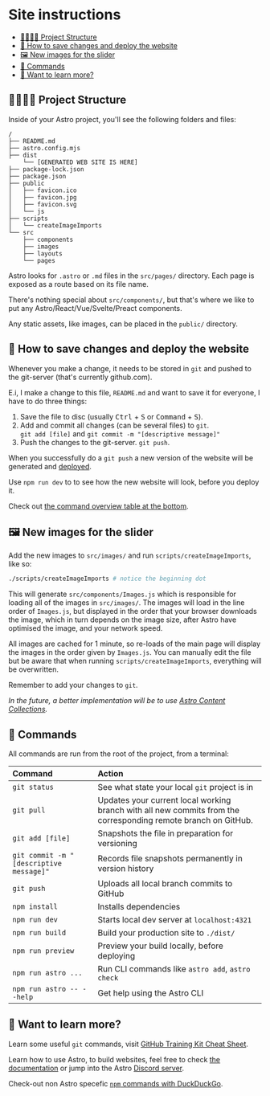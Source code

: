# Site instructions

- [📐👷🏻‍♀️ Project Structure](#️-project-structure)
- [🚀 How to save changes and deploy the website](#-how-to-save-changes-and-deploy-the-website)
- [🖼️ New images for the slider](#️-new-images-for-the-slider)
- [🧞 Commands](#-commands)
- [👀 Want to learn more?](#-want-to-learn-more)


## 📐👷🏻‍♀️ Project Structure

Inside of your Astro project, you'll see the following folders and files:

```text
/
├── README.md
├── astro.config.mjs
├── dist
    └── [GENERATED WEB SITE IS HERE]
├── package-lock.json
├── package.json
├── public
│   ├── favicon.ico
│   ├── favicon.jpg
│   ├── favicon.svg
│   └── js
├── scripts
│   └── createImageImports
└── src
    ├── components
    ├── images
    ├── layouts
    └── pages
```

Astro looks for `.astro` or `.md` files in the `src/pages/` directory. Each page is exposed as a route based on its file name.

There's nothing special about `src/components/`, but that's where we like to put any Astro/React/Vue/Svelte/Preact components.

Any static assets, like images, can be placed in the `public/` directory.

## 🚀 How to save changes and deploy the website

Whenever you make a change, it needs to be stored in `git` and pushed to the git-server (that's currently github.com).

E.i, I make a change to this file, `README.md` and want to save it for everyone, I have to do three things:

1.  Save the file to disc (usually <kbd>Ctrl</kbd> + <kbd>S</kbd> or <kbd>Command</kbd> + <kbd>S</kbd>).
2.  Add and commit all changes (can be several files) to `git`. <br>`git add [file]` and `git commit -m "[descriptive message]"`
3. Push the changes to the git-server. `git push`.

When you successfully do a `git push` a new version of the website will be generated and
[deployed](https://github.com/dotnetCarpenter/maggie-borger/deployments).

Use `npm run dev` to to see how the new website will look, before you deploy it.

Check out [the command overview table at the bottom](#-commands).


## 🖼️ New images for the slider

Add the new images to `src/images/` and run `scripts/createImageImports`, like so:

```bash
./scripts/createImageImports # notice the beginning dot
```

This will generate `src/components/Images.js` which is responsible for loading all of the images in `src/images/`.
The images will load in the line order of  `Images.js`, but displayed in the order that your browser downloads the image,
which in turn depends on the image size, after Astro have optimised the image, and your network speed.

All images are cached for 1 minute, so re-loads of the main page will display the images in the order given by `Images.js`.
You can manually edit the file but be aware that when running `scripts/createImageImports`, everything will be overwritten.

Remember to add your changes to `git`.

_In the future, a better implementation will be to use
[Astro Content Collections](https://docs.astro.build/en/guides/content-collections/)._

## 🧞 Commands

All commands are run from the root of the project, from a terminal:

| Command                   | Action                                           |
| :------------------------ | :----------------------------------------------- |
| `git status`              | See what state your local `git` project is in    |
| `git pull`                | Updates your current local working branch with all new commits from the corresponding remote branch on GitHub. |
| `git add [file]`          | Snapshots the file in preparation for versioning |
| `git commit -m "[descriptive message]"` | Records file snapshots permanently in version history |
| `git push`                | Uploads all local branch commits to GitHub       |
| `npm install`             | Installs dependencies                            |
| `npm run dev`             | Starts local dev server at `localhost:4321`      |
| `npm run build`           | Build your production site to `./dist/`          |
| `npm run preview`         | Preview your build locally, before deploying     |
| `npm run astro ...`       | Run CLI commands like `astro add`, `astro check` |
| `npm run astro -- --help` | Get help using the Astro CLI                     |

## 👀 Want to learn more?

Learn some useful `git` commands, visit
[GitHub Training Kit Cheat Sheet](https://training.github.com/downloads/github-git-cheat-sheet/).

Learn how to use Astro, to build websites, feel free to check [the documentation](https://docs.astro.build) or jump into the
Astro [Discord server](https://astro.build/chat).

Check-out non Astro specefic
[`npm` commands with DuckDuckGo](https://duckduckgo.com/?q=npm+commands&t=newext&atb=v397-1&ia=cheatsheet).
